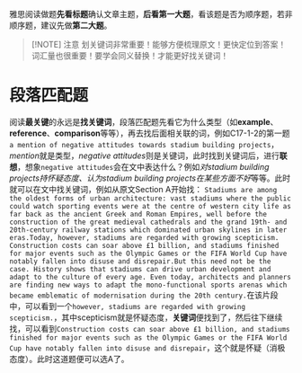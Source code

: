 雅思阅读做题**先看标题**确认文章主题，**后看第一大题**，看该题是否为顺序题，若非顺序题，建议先做**第二大题**。

> [!NOTE] 注意
> 划关键词非常重要！能够方便梳理原文！更快定位到答案！
> 词汇量也很重要！要学会同义替换！才能更好找关键词！

# 段落匹配题
阅读**最关键**的永远是**找关键词**，段落匹配题先看它为什么类型（如**example**、**reference**、**comparison**等等），再去找后面相关联的词，例如C17-1-2的第一题`a mention of negative attitudes towards stadium building projects`，*mention*就是类型，*negative attitudes*则是关键词，此时找到关键词后，进行**联想**，想象`negative attitudes`会在文中表达什么？例如*对stadium building projects持怀疑态度、认为stadium building projects在某些方面不好*等等。此时就可以在文中找关键词，例如从原文Section A开始找：
`Stadiums are among the oldest forms of urban architecture: vast stadiums where the public could watch sporting events were at the centre of western city life as far back as the ancient Greek and Roman Empires, well before the construction of the great medieval cathedrals and the grand 19th- and 20th-century railway stations which dominated urban skylines in later eras.Today, however, stadiums are regarded with growing scepticism. Construction costs can soar above £1 billion, and stadiums finished for major events such as the Olympic Games or the FIFA World Cup have notably fallen into disuse and disrepair.But this need not be the case. History shows that stadiums can drive urban development and adapt to the culture of every age. Even today, architects and planners are finding new ways to adapt the mono-functional sports arenas which became emblematic of modernisation during the 20th century.`在该片段中，可以看到一个`however, stadiums are regarded with growing scepticism.`，其中scepticism就是怀疑态度，**关键词**便找到了，然后往下继续找，可以看到`Construction costs can soar above £1 billion, and stadiums finished for major events such as the Olympic Games or the FIFA World Cup have notably fallen into disuse and disrepair`，这个就是怀疑（消极态度）。此时这道题便可以选A了。
